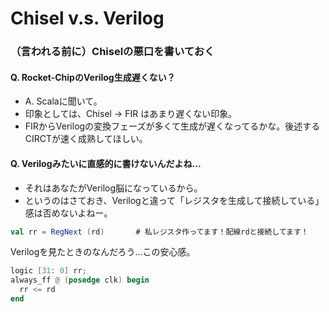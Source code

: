 # Chisel v.s. Verilog

### （言われる前に）Chiselの悪口を書いておく

#### Q. Rocket-ChipのVerilog生成遅くない？

- A. Scalaに聞いて。
- 印象としては、Chisel → FIR はあまり遅くない印象。
- FIRからVerilogの変換フェーズが多くて生成が遅くなってるかな。後述するCIRCTが速く成熟してほしい。

#### Q. Verilogみたいに直感的に書けないんだよね...

- それはあなたがVerilog脳になっているから。
- というのはさておき、Verilogと違って「レジスタを生成して接続している」感は否めないよねー。

```scala
val rr = RegNext (rd)		# 私レジスタ作ってます！配線rdと接続してます！
```

Verilogを見たときのなんだろう...この安心感。

```verilog
logic [31: 0] rr;
always_ff @ (posedge clk) begin
  rr <= rd
end
```

